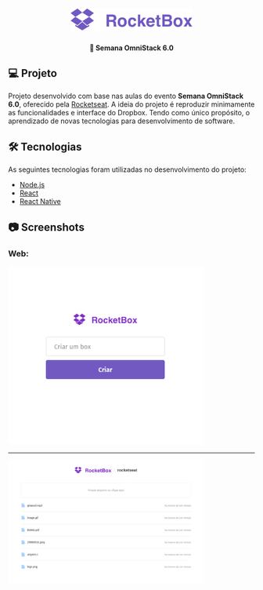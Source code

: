 <h1 align="center">
  <img alt="RocketBox" src=".github/logo.png" width="250px" />
</h1>

<h4 align="center">
  🚀 Semana OmniStack 6.0
</h4>

## 💻 Projeto

Projeto desenvolvido com base nas aulas do evento **Semana OmniStack 6.0**, oferecido pela [Rocketseat][rocketseat].
A ideia do projeto é reproduzir minimamente as funcionalidades e interface do Dropbox. Tendo como único propósito, o aprendizado de novas tecnologias para desenvolvimento de software.

## 🛠 Tecnologias

As seguintes tecnologias foram utilizadas no desenvolvimento do projeto:

- [Node.js][nodejs]
- [React][reactjs]
- [React Native][reactnative]

## 📷 Screenshots

### Web:

<kbd>
  <img src=".github/screenshot-new-web.png" alt="web new" width="400" />
</kbd>

---

<kbd>
  <img src=".github/screenshot-box-web.png" alt="web box" width="400" />
</kbd>

[rocketseat]: https://rocketseat.com.br/
[nodejs]: https://nodejs.org/en/
[reactjs]: https://reactjs.org/
[reactnative]: https://facebook.github.io/react-native/
